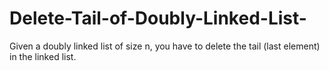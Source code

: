 # Delete-Tail-of-Doubly-Linked-List-
Given a doubly linked list of size n, you have to delete the tail (last element) in the linked list.
